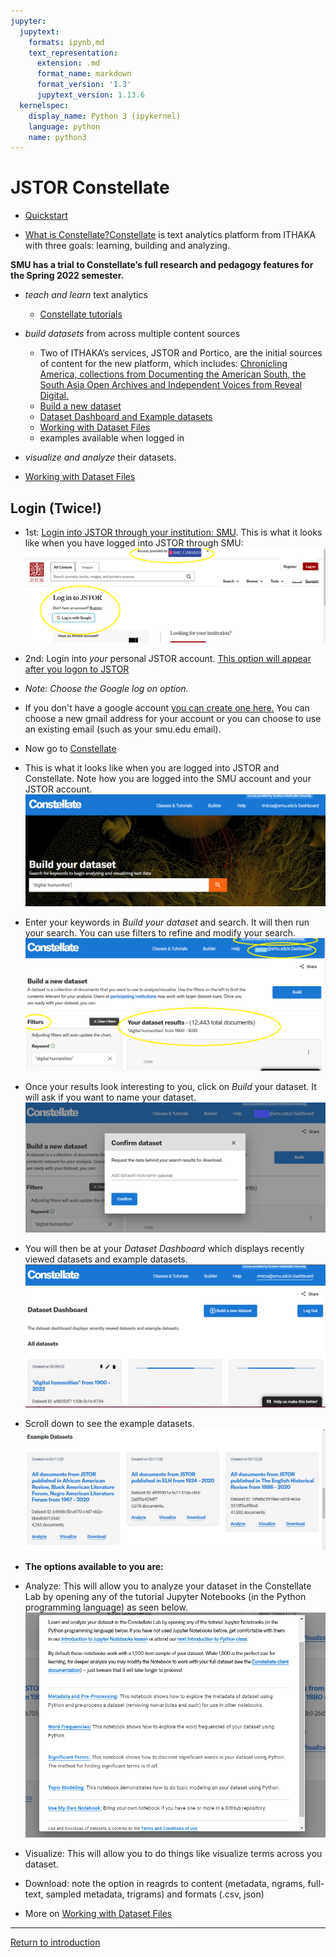 ```yaml
---
jupyter:
  jupytext:
    formats: ipynb,md
    text_representation:
      extension: .md
      format_name: markdown
      format_version: '1.3'
      jupytext_version: 1.13.6
  kernelspec:
    display_name: Python 3 (ipykernel)
    language: python
    name: python3
---
```


# JSTOR Constellate

* [Quickstart](https://constellate.org/news/user-quick-start)

* [What is Constellate?](https://constellate.org/docs/what-is-constellate/)[Constellate](https://labs.jstor.org/projects/text-mining/) is text analytics platform from ITHAKA with three goals:  learning, building and analyzing.

**SMU has a trial to Constellate’s full research and pedagogy features for the Spring 2022 semester.** 
  
  * *teach and learn* text analytics
    * [Constellate tutorials](https://constellate.org/tutorials/)
  
  * *build datasets* from across multiple content sources
     * Two of ITHAKA’s services, JSTOR and Portico, are the initial sources of content for the new platform, which includes: [Chronicling America, collections from Documenting the American South, the South Asia Open Archives and Independent Voices from Reveal Digital.](https://constellate.org/docs/data-sources/)  
    * [Build a new dataset](https://constellate.org/builder/)  
    * [Dataset Dashboard and Example datasets](https://constellate.org/dataset/dashboard/)
    * [Working with Dataset Files](https://constellate.org/tutorials/working-with-dataset-files)
    * examples available when logged in 
  
   * *visualize and analyze* their datasets.
  *  [Working with Dataset Files](https://constellate.org/tutorials/working-with-dataset-files)

<!-- #endregion -->


## Login (Twice!)   
* 1st: [Login into JSTOR through your institution: SMU](https://login.proxy.libraries.smu.edu/login?url=https://www.jstor.org/). 
This is what it looks like when you have logged into JSTOR through SMU:
[![JSTOR through SMU](https://github.com/SouthernMethodistUniversity/introTDM/blob/main/images/loginjstor.PNG)](https://github.com/SouthernMethodistUniversity/introTDM/blob/main/images/loginjstor.PNG)

* 2nd: Login into *your* personal JSTOR account. [This option will appear after you logon to JSTOR](https://www-jstor-org.proxy.libraries.smu.edu/action/showLogin?redirectUri=/)  
* *Note: Choose the Google log on option.*

* If you don't have a google account [you can create one here.](https://accounts.google.com/signup/v2/webcreateaccount?hl=en&flowName=GlifWebSignIn&flowEntry=SignUp) You can choose a new gmail address for your account or you can choose to use an existing email (such as your smu.edu email).

* Now go to [Constellate](https://constellate.org/)

* This is what it looks like when you are logged into JSTOR and Constellate. Note how you are logged into the SMU account and your JSTOR account.[![logged into JSTOR and Constellate](https://github.com/SouthernMethodistUniversity/introTDM/blob/main/images/loginconstellate.PNG)](https://github.com/SouthernMethodistUniversity/introTDM/blob/main/images/loginconstellate.PNG)

* Enter your keywords in *Build your dataset* and search. It will then run your search. You can use filters to refine and modify your search.
[![Build](https://github.com/SouthernMethodistUniversity/introTDM/blob/main/images/buildconstellate.PNG)](https://github.com/SouthernMethodistUniversity/introTDM/blob/main/images/buildconstellate.PNG)

* Once your results look interesting to you, click on *Build* your dataset. It will ask if you want to name your dataset.
[![name dataset](https://github.com/SouthernMethodistUniversity/introTDM/blob/main/images/buildconstellate2.PNG)](https://github.com/SouthernMethodistUniversity/introTDM/blob/main/images/buildconstellate2.PNG)

* You will then be at your *Dataset Dashboard* which displays recently viewed datasets and example datasets.
[![dataset dashboard](https://github.com/SouthernMethodistUniversity/introTDM/blob/main/images/buildconstellate3.PNG)](https://github.com/SouthernMethodistUniversity/introTDM/blob/main/images/buildconstellate3.PNG)

* Scroll down to see the example datasets. 
[![dataset dashboard](https://github.com/SouthernMethodistUniversity/introTDM/blob/main/images/buildconstellate4.PNG)](https://github.com/SouthernMethodistUniversity/introTDM/blob/main/images/buildconstellate4.PNG)

* **The options available to you are:** 
* Analyze: This will allow you to analyze your dataset in the Constellate Lab by opening any of the tutorial Jupyter Notebooks (in the Python programming language) as seen below.
[![Analyze](https://github.com/SouthernMethodistUniversity/introTDM/blob/main/images/analyzeconstellate.PNG)](https://github.com/SouthernMethodistUniversity/introTDM/blob/main/images/analyzeconstellate.PNG)
* Visualize: This will allow you to do things like visualize terms across you dataset.
* Download: note the option in reagrds to content (metadata, ngrams, full-text, sampled metadata, trigrams) and formats (.csv, json)

* More on [Working with Dataset Files](https://constellate.org/tutorials/working-with-dataset-files)


-----
[Return to introduction](https://github.com/SouthernMethodistUniversity/introTDM)
